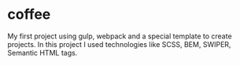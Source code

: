 # coffee
My first project using gulp, webpack and a special template to create projects. 
In this project I used technologies like SCSS, BEM, SWIPER, Semantic HTML tags.
